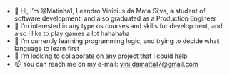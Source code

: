 - 👋 Hi, I’m @Matinha1, Leandro Vinícius da Mata Silva, a student of software development, and also graduated as a Production Engineer
- 👀 I’m interested in any type os courses and skills for development, and also i like to play games a lot hahahaha
- 🌱 I’m currently learning programming logic, and trying to decide what language to learn first
- 💞️ I’m looking to collaborate on any project that I could help
- 📫 You can reach me on my e-mail: vini.damatta17@gmail.com


